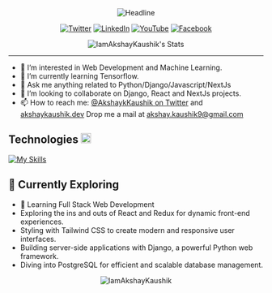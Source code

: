   <div align="center">
  <img src="https://readme-typing-svg.herokuapp.com?font=Helvetica&size=32&duration=2500&pause=500&color=4D4D4D&center=true&vCenter=true&width=600&lines=%F0%9F%91%8B+Hi%2C+I'm+Akshay+Kaushik;I'm+A+Full-Stack+Developer" alt="Headline"/>
  <br>


[![Twitter](https://img.shields.io/badge/Twitter-%231DA1F2.svg?&style=flat-square&logo=twitter&logoColor=white)](https://twitter.com/AkshaykKaushik) 
[![LinkedIn](https://img.shields.io/badge/LinkedIn-%230077B5.svg?&style=flat-square&logo=linkedin&logoColor=white)](https://www.linkedin.com/in/iamakshaykaushik/) 
[![YouTube](https://img.shields.io/badge/YouTube-%23FF0000.svg?&style=flat-square&logo=youtube&logoColor=white)](https://www.youtube.com/channel/UCXgvEwogFnrduVGIMRs8Q8Q) 
[![Facebook](https://img.shields.io/badge/Facebook-%231877F2.svg?&style=flat-square&logo=facebook&logoColor=white)](https://www.facebook.com/IamAkshayKaushik/) 

![IamAkshayKaushik's Stats](https://github-readme-stats.vercel.app/api?username=IamAkshayKaushik&theme=vue-dark&show_icons=true&hide_border=true&count_private=true)
</div>

---
- 👀 I’m interested in Web Development and Machine Learning.
- 🌱 I’m currently learning Tensorflow.
- 💬 Ask me anything related to Python/Django/Javascript/NextJs
- 💞️ I’m looking to collaborate on Django, React and NextJs projects.
- 📫 How to reach me: [@AkshaykKaushik on Twitter](https://twitter.com/AkshaykKaushik) and [akshaykaushik.dev](https://akshaykaushik.dev)
  Drop me a mail at akshay.kaushik9@gmail.com


<h2>Technologies <img src="https://media2.giphy.com/media/QssGEmpkyEOhBCb7e1/giphy.gif?cid=ecf05e47a0n3gi1bfqntqmob8g9aid1oyj2wr3ds3mg700bl&rid=giphy.gif" width="20px"></h2>  


[![My Skills](https://skillicons.dev/icons?i=python,javascript,django,react,redux,nextjs,wordpress,redis,rabbitmq,cloudflare,workers,mysql,git,github,postman,vscode,selenium,html,tailwindcss,docker,kafka,devto)](https://www.linkedin.com/in/iamakshaykaushik/)

## 🌱 Currently Exploring

  - 🚀 Learning Full Stack Web Development
  - Exploring the ins and outs of React and Redux for dynamic front-end experiences.
  - Styling with Tailwind CSS to create modern and responsive user interfaces.
  - Building server-side applications with Django, a powerful Python web framework.
  - Diving into PostgreSQL for efficient and scalable database management.

<div align="center">
  <img src="https://github-readme-stats.vercel.app/api/top-langs?username=IamAkshayKaushik&show_icons=true&locale=en&layout=compact" alt="IamAkshayKaushik" />
</div>
